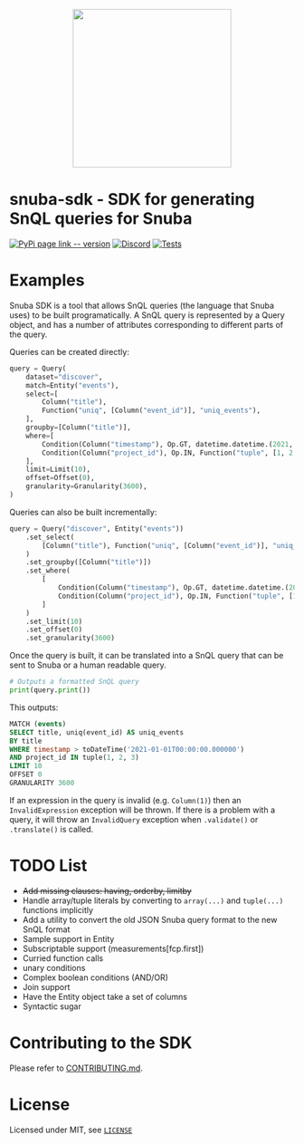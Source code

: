 <p align="center">
    <a href="https://sentry.io" target="_blank" align="center">
        <img src="https://sentry-brand.storage.googleapis.com/sentry-logo-black.png" width="280">
    </a>
</p>

# snuba-sdk - SDK for generating SnQL queries for Snuba

[![PyPi page link -- version](https://img.shields.io/pypi/v/sentry-sdk.svg)](https://pypi.python.org/pypi/sentry-sdk)
[![Discord](https://img.shields.io/discord/621778831602221064)](https://discord.gg/cWnMQeA)
[![Tests](https://github.com/getsentry/snuba-sdk/workflows/tests/badge.svg)](https://github.com/getsentry/snuba-sdk/actions)

# Examples

Snuba SDK is a tool that allows SnQL queries (the language that Snuba uses) to be built programatically. A SnQL query is represented by a Query object, and has a number of attributes corresponding to different parts of the query.

Queries can be created directly:

```python
query = Query(
    dataset="discover",
    match=Entity("events"),
    select=[
        Column("title"),
        Function("uniq", [Column("event_id")], "uniq_events"),
    ],
    groupby=[Column("title")],
    where=[
        Condition(Column("timestamp"), Op.GT, datetime.datetime.(2021, 1, 1)),
        Condition(Column("project_id"), Op.IN, Function("tuple", [1, 2, 3])),
    ],
    limit=Limit(10),
    offset=Offset(0),
    granularity=Granularity(3600),
)
```

Queries can also be built incrementally:

```python
query = Query("discover", Entity("events"))
    .set_select(
        [Column("title"), Function("uniq", [Column("event_id")], "uniq_events")]
    )
    .set_groupby([Column("title")])
    .set_where(
        [
            Condition(Column("timestamp"), Op.GT, datetime.datetime.(2021, 1, 1)),
            Condition(Column("project_id"), Op.IN, Function("tuple", [1, 2, 3])),
        ]
    )
    .set_limit(10)
    .set_offset(0)
    .set_granularity(3600)
```

Once the query is built, it can be translated into a SnQL query that can be sent to Snuba or a human readable query.

```python
# Outputs a formatted SnQL query
print(query.print())
```

This outputs:

```sql
MATCH (events)
SELECT title, uniq(event_id) AS uniq_events
BY title
WHERE timestamp > toDateTime('2021-01-01T00:00:00.000000')
AND project_id IN tuple(1, 2, 3)
LIMIT 10
OFFSET 0
GRANULARITY 3600
```

If an expression in the query is invalid (e.g. `Column(1)`) then an `InvalidExpression` exception will be thrown. If there is a problem with a query, it will throw an `InvalidQuery` exception when `.validate()` or `.translate()` is called.

# TODO List

- ~~Add missing clauses: having, orderby, limitby~~
- Handle array/tuple literals by converting to `array(...)` and `tuple(...)` functions implicitly
- Add a utility to convert the old JSON Snuba query format to the new SnQL format
- Sample support in Entity
- Subscriptable support (measurements\[fcp.first\])
- Curried function calls
- unary conditions
- Complex boolean conditions (AND/OR)
- Join support
- Have the Entity object take a set of columns
- Syntactic sugar


# Contributing to the SDK

Please refer to [CONTRIBUTING.md](https://github.com/getsentry/snuba-sdk/blob/master/CONTRIBUTING.md).

# License

Licensed under MIT, see [`LICENSE`](https://github.com/getsentry/snuba-sdk/blob/master/LICENSE)
